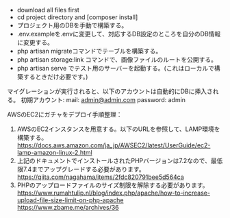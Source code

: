 - download all files first
- cd project directory and [composer install]
- プロジェクト用のDBを手動で構築する。
- .env.exampleを.envに変更して、対応するDB設定のところを自分のDB情報に変更する。
- php artisan migrateコマンドでテーブルを構築する。
- php artisan storage:link コマンドで、画像ファイルのルートを公開する。
- php artisan serve でテスト用のサーバーを起動する。(これはローカルで構築するときだけ必要です。)


マイグレーションが実行されると、以下のアカウントは自動的にDBに挿入される。
初期アカウント:
mail: admin@admin.com
password: admin


AWSのEC2にガチャをデプロイ手順整理：
1. AWSのEC2インスタンスを用意する。以下のURLを参照して、LAMP環境を構築する。
https://docs.aws.amazon.com/ja_jp/AWSEC2/latest/UserGuide/ec2-lamp-amazon-linux-2.html
2. 上記のドキュメントでインストールされたPHPバージョンは7.2なので、最低限7.4までアップグレードする必要があります。
https://qiita.com/nagahama/items/2fdc820791bee5d564ca
3. PHPのアップロードファイルのサイズ制限を解除する必要があります。
https://www.rumahtulip.nl/blog/index.php/apache/how-to-increase-upload-file-size-limit-on-php-apache
https://www.zbame.me/archives/36
